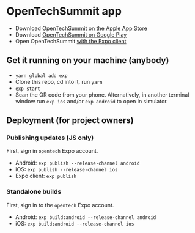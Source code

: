 # OpenTechSummit app

- Download [OpenTechSummit on the Apple App Store](https://itunes.apple.com/us/app/opentechsummit/)
- Download [OpenTechSummit on Google Play](https://play.google.com/store/apps/details?id=org.opentechsummit.app&hl=en)
- Open OpenTechSummit [with the Expo client](https://expo.io/@opentechsummit/app)

## Get it running on your machine (anybody)

- `yarn global add exp`
- Clone this repo, cd into it, run `yarn`
- `exp start`
- Scan the QR code from your phone. Alternatively, in another terminal window run `exp ios` and/or `exp android` to open in simulator.

## Deployment (for project owners)

### Publishing updates (JS only)

First, sign in `opentech` Expo account.

- Android: `exp publish --release-channel android`
- iOS: `exp publish --release-channel ios`
- Expo client: `exp publish`

### Standalone builds

First, sign in to the `opentech` Expo account.

- Android: `exp build:android --release-channel android`
- iOS: `exp build:android --release-channel ios`
